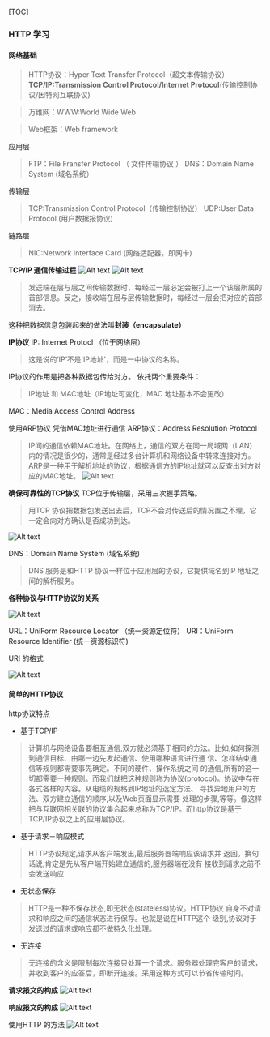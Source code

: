 
[TOC]

### HTTP 学习
#### 网络基础
>HTTP协议：Hyper Text Transfer Protocol（超文本传输协议）
>**TCP/IP:Transmission Control Protocol/Internet Protocol**(传输控制协议/因特网互联协议)

>万维网：WWW:World Wide Web 

>Web框架：Web framework

应用层
>FTP：File Fransfer Protocol （ 文件传输协议 ）
>DNS：Domain Name System (域名系统）

传输层
>TCP:Transmission Control Protocol（传输控制协议）
>UDP:User Data Protocol (用户数据报协议)

链路层
>NIC:Network Interface Card (网络适配器，即网卡)

**TCP/IP 通信传输过程**
![Alt text](./001.png)
![Alt text](./002.png)


> 发送端在层与层之间传输数据时，每经过一层必定会被打上一个该层所属的首部信息。反之，接收端在层与层传输数据时，每经过一层会把对应的首部消去。

这种把数据信息包装起来的做法叫**封装（encapsulate）**


**IP协议**
IP: Internet Protocl （位于网络层）
>这是说的’IP’不是'IP地址'，而是一中协议的名称。


IP协议的作用是把各种数据包传给对方。
依托两个重要条件：

>IP地址 和 MAC地址（IP地址可变化，MAC 地址基本不会更改）

MAC：Media Access Control Address  

使用ARP协议 凭借MAC地址进行通信
ARP协议：Address Resolution Protocol
>IP间的通信依赖MAC地址。在网络上，通信的双方在同一局域网（LAN）内的情况是很少的，通常是经过多台计算机和网络设备中转来连接对方。
>ARP是一种用于解析地址的协议，根据通信方的IP地址就可以反查出对方对应的MAC地址。
![Alt text](./003.png)


**确保可靠性的TCP协议**
TCP位于传输层，采用三次握手策略。
>用TCP 协议把数据包发送出去后，TCP不会对传送后的情况置之不理，它一定会向对方确认是否成功到达。

![Alt text](./004.png)


DNS：Domain Name System (域名系统)
>DNS 服务是和HTTP 协议一样位于应用层的协议，它提供域名到IP 地址之间的解析服务。


**各种协议与HTTP协议的关系**

![Alt text](./005.png)




URL：UniForm Resource Locator （统一资源定位符）
URI：UniForm Resource Identifier (统一资源标识符)


URI 的格式

![Alt text](./006.png)

#### 简单的HTTP协议

http协议特点
- 基于TCP/IP
>计算机与网络设备要相互通信,双方就必须基于相同的方法。比如,如何探测到通信目标、由哪一边先发起通信、使用哪种语言进行通 信、怎样结束通信等规则都需要事先确定。不同的硬件、操作系统之间 的通信,所有的这一切都需要一种规则。而我们就把这种规则称为协议(protocol)。协议中存在各式各样的内容。从电缆的规格到IP地址的选定方法、 寻找异地用户的方法、双方建立通信的顺序,以及Web页面显示需要 处理的步骤,等等。像这样把与互联网相关联的协议集合起来总称为TCP/IP。而http协议是基于TCP/IP协议之上的应用层协议。

- 基于请求－响应模式
>HTTP协议规定,请求从客户端发出,最后服务器端响应该请求并 返回。换句话说,肯定是先从客户端开始建立通信的,服务器端在没有 接收到请求之前不会发送响应

- 无状态保存
>HTTP是一种不保存状态,即无状态(stateless)协议。HTTP协议 自身不对请求和响应之间的通信状态进行保存。也就是说在HTTP这个 级别,协议对于发送过的请求或响应都不做持久化处理。

- 无连接
>无连接的含义是限制每次连接只处理一个请求。服务器处理完客户的请求，并收到客户的应答后，即断开连接。采用这种方式可以节省传输时间。

**请求报文的构成**
![Alt text](./007.png)

**响应报文的构成**
![Alt text](./008.png)


使用HTTP 的方法
![Alt text](./009.png)
